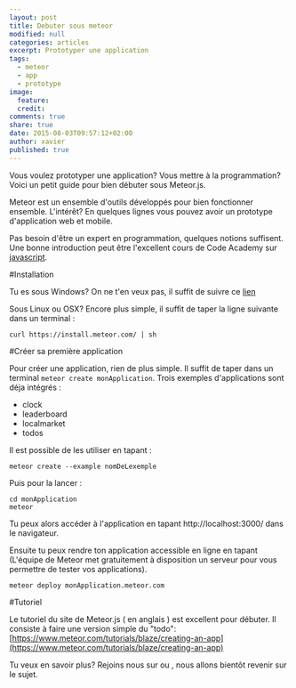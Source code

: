 ```yaml
---
layout: post
title: Debuter sous meteor
modified: null
categories: articles
excerpt: Prototyper une application
tags:
  - meteor
  - app
  - prototype
image:
  feature: 
  credit: 
comments: true
share: true
date: 2015-08-03T09:57:12+02:00
author: xavier
published: true 
---
```


Vous voulez prototyper une application? Vous mettre à la programmation? Voici un petit guide pour bien débuter sous Meteor.js.

Meteor est un ensemble d'outils développés pour bien fonctionner ensemble. L'intérêt? En quelques lignes vous pouvez avoir un prototype d'application web et mobile. 

Pas besoin d'être un expert en programmation, quelques notions suffisent. Une bonne introduction peut être l'excellent cours de Code Academy sur [javascript](https://www.codecademy.com/fr/tracks/javascript).

#Installation

Tu es sous Windows? On ne t'en veux pas, il suffit de suivre ce [lien](https://install.meteor.com/windows)

Sous Linux ou OSX? Encore plus simple, il suffit de taper la ligne suivante dans un terminal :

	curl https://install.meteor.com/ | sh

#Créer sa première application

Pour créer une application, rien de plus simple. Il suffit de taper dans un terminal `meteor create monApplication`. Trois exemples d'applications sont déja intégrés :

* clock
* leaderboard
* localmarket
* todos

Il est possible de les utiliser en tapant :

	meteor create --example nomDeLexemple
 
Puis pour la lancer : 

	cd monApplication
	meteor

Tu peux alors accéder à l'application en tapant http://localhost:3000/ dans le navigateur.

Ensuite tu peux rendre ton application accessible en ligne en tapant (L'équipe de Meteor met gratuitement à disposition un serveur pour vous permettre de tester vos applications).

	meteor deploy monApplication.meteor.com

#Tutoriel

Le tutoriel du site de Meteor.js ( en anglais ) est excellent pour débuter. Il consiste à faire une version simple du "todo": [https://www.meteor.com/tutorials/blaze/creating-an-app](https://www.meteor.com/tutorials/blaze/creating-an-app)

Tu veux en savoir plus? Rejoins nous sur <a href="https://www.facebook.com/pages/Les-Bricodeurs/130913190581576" title="{{ site.owner.name}} on Facebook" target="_blank"><i class="fa fa-facebook-square"></i></a> ou <a href="https://twitter.com/LesBricodeurs" title="{{ site.owner.name}} on Github" target="_blank"><i class="fa fa-twitter-square"></i></a>, nous allons bientôt revenir sur le sujet.

